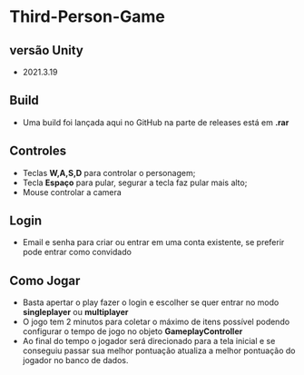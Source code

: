 # Third-Person-Game

## versão Unity

- 2021.3.19

## Build

- Uma build foi lançada aqui no GitHub na parte de releases está em __.rar__

## Controles

- Teclas __W,A,S,D__ para controlar o personagem;
- Tecla __Espaço__ para pular, segurar a tecla faz pular mais alto;
- Mouse controlar a camera

## Login

- Email e senha para criar ou entrar em uma conta existente, se preferir pode entrar como convidado

## Como Jogar

- Basta apertar o play fazer o login e escolher se quer entrar no modo __singleplayer__ ou __multiplayer__
- O jogo tem 2 minutos para coletar o máximo de itens possível podendo configurar o tempo de jogo no objeto __GameplayController__
- Ao final do tempo o jogador será direcionado para a tela inicial e se conseguiu passar sua melhor pontuação atualiza a melhor pontuação do jogador no banco de dados.
